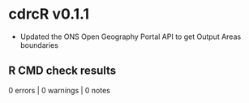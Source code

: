 # cdrcR v0.1.1

* Updated the ONS Open Geography Portal API to get Output Areas boundaries

## R CMD check results

0 errors | 0 warnings | 0 notes 


